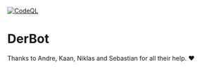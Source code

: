 [![CodeQL](https://github.com/qStivi/DerBot/actions/workflows/codeql-analysis.yml/badge.svg)](https://github.com/qStivi/DerBot/actions/workflows/codeql-analysis.yml)

# DerBot


Thanks to Andre, Kaan, Niklas and Sebastian for all their help. ❤️

